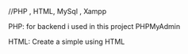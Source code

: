 //PHP , HTML, MySql , Xampp

PHP: for backend i used in this project PHPMyAdmin

HTML: Create a simple using HTML

